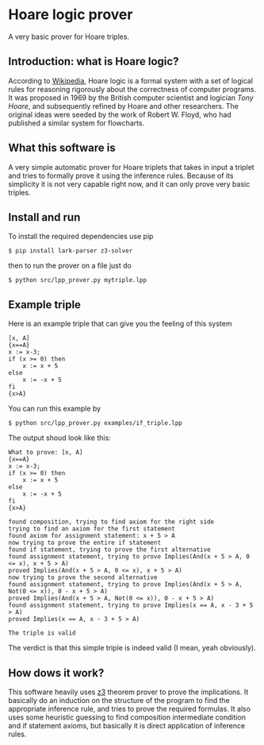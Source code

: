 # Hoare logic prover
A very basic prover for Hoare triples.

## Introduction: what is Hoare logic?
According to [Wikipedia](https://en.wikipedia.org/wiki/Hoare_logic), Hoare logic is a formal system with a set of logical rules for reasoning rigorously about the correctness of computer programs. It was proposed in 1969 by the British computer scientist and logician _Tony Hoare_, and subsequently refined by Hoare and other researchers. The original ideas were seeded by the work of Robert W. Floyd, who had published a similar system for flowcharts.

## What this software is
A very simple automatic prover for Hoare triplets that takes in input a triplet and tries to formally prove it using the inference rules. Because of its simplicity it is not very capable right now, and it can only prove very basic triples.

## Install and run
To install the required dependencies use pip
```
$ pip install lark-parser z3-solver
```
then to run the prover on a file just do
```
$ python src/lpp_prover.py mytriple.lpp
```

## Example triple
Here is an example triple that can give you the feeling of this system
```
[x, A]
{x==A}
x := x-3;
if (x >= 0) then
    x := x + 5
else
    x := -x + 5
fi
{x>A}
```
You can run this example by
```
$ python src/lpp_prover.py examples/if_triple.lpp
```
The output shoud look like this:
```
What to prove: [x, A]
{x==A}
x := x-3;
if (x >= 0) then
    x := x + 5
else
    x := -x + 5
fi
{x>A} 

found composition, trying to find axiom for the right side
trying to find an axiom for the first statement
found axiom for assignment statement: x + 5 > A
now trying to prove the entire if statement
found if statement, trying to prove the first alternative
found assignment statement, trying to prove Implies(And(x + 5 > A, 0 <= x), x + 5 > A)
proved Implies(And(x + 5 > A, 0 <= x), x + 5 > A)
now trying to prove the second alternative
found assignment statement, trying to prove Implies(And(x + 5 > A, Not(0 <= x)), 0 - x + 5 > A)
proved Implies(And(x + 5 > A, Not(0 <= x)), 0 - x + 5 > A)
found assignment statement, trying to prove Implies(x == A, x - 3 + 5 > A)
proved Implies(x == A, x - 3 + 5 > A)

The triple is valid
```
The verdict is that this simple triple is indeed valid (I mean, yeah obviously).

## How dows it work?
This software heavily uses [z3](https://github.com/Z3Prover/z3) theorem prover to prove the implications. It basically do an induction on the structure of the program to find the appropriate inference rule, and tries to prove the required formulas. It also uses some heuristic guessing to find composition intermediate condition and if statement axioms, but basically it is direct application of inference rules.